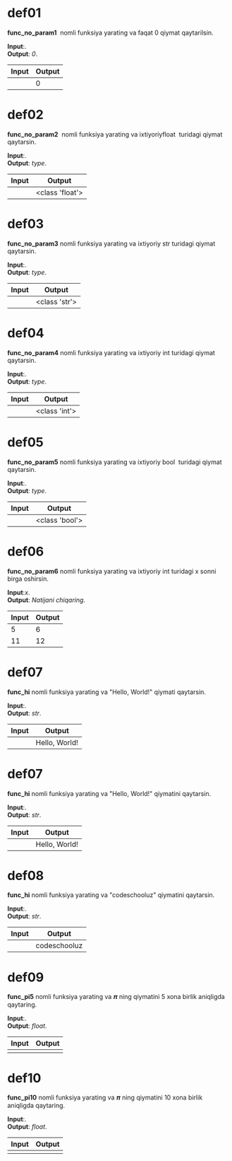 # def01

**func_no_param1** ​ nomli funksiya yarating va faqat 0 qiymat qaytarilsin.

**Input**:.\
**Output**: *0*.

|   **Input**   |   **Output**    |
|---------------|-----------------|
|               |0                |

# def02

**func_no_param2** ​ nomli funksiya yarating va ixtiyoriy ​ float ​ turidagi qiymat qaytarsin.

**Input**:.\
**Output**: *type*.

|   **Input**   |   **Output**    |
|---------------|-----------------|
|               |<class 'float'>  |

# def03

**func_no_param3** nomli funksiya yarating va ixtiyoriy ​ str ​turidagi qiymat qaytarsin.

**Input**:.\
**Output**: *type*.

|   **Input**   |   **Output**    |
|---------------|-----------------|
|               |<class 'str'>    |

# def04

**func_no_param4** ​​nomli funksiya yarating va ixtiyoriy int turidagi qiymat qaytarsin.

**Input**:.\
**Output**: *type*.

|   **Input**   |   **Output**    |
|---------------|-----------------|
|               |<class 'int'>    |

# def05

**func_no_param5** ​​nomli funksiya yarating va ixtiyoriy ​ bool ​ turidagi qiymat qaytarsin.

**Input**:.\
**Output**: *type*.

|   **Input**   |   **Output**    |
|---------------|-----------------|
|               |<class 'bool'>   |

# def06

**func_no_param6** nomli funksiya yarating va ixtiyoriy ​ int ​turidagi x sonni birga oshirsin.

**Input**:*x*.\
**Output**: *Natijani chiqaring*.

|   **Input**   |   **Output**    |
|---------------|-----------------|
|5              |6                |
|11             |12               |

# def07

**func_hi** nomli funksiya yarating va "Hello, World!" qiymati qaytarsin.

**Input**:.\
**Output**: *str*.

|   **Input**   |   **Output**    |
|---------------|-----------------|
|               |Hello, World!    |

# def07

**func_hi** nomli funksiya yarating va "Hello, World!" qiymatini qaytarsin.

**Input**:.\
**Output**: *str*.

|   **Input**   |   **Output**    |
|---------------|-----------------|
|               |Hello, World!    |

# def08

**func_hi** nomli funksiya yarating va "codeschooluz" qiymatini qaytarsin.

**Input**:.\
**Output**: *str*.

|   **Input**   |   **Output**    |
|---------------|-----------------|
|               |codeschooluz     |

# def09

**func_pi5** nomli funksiya yarating va 𝝅 ning qiymatini 5 xona birlik aniqligda qaytaring.

**Input**:.\
**Output**: *float*.

|   **Input**   |   **Output**    |
|---------------|-----------------|
|               |      |

# def10

**func_pi10** nomli funksiya yarating va 𝝅 ning qiymatini 10 xona birlik aniqligda qaytaring.

**Input**:.\
**Output**: *float*.

|   **Input**   |   **Output**    |
|---------------|-----------------|
|               |      |

